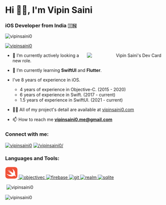 <h1 align="left">Hi 👋🏼, I'm Vipin Saini</h1>
<h3 align="left">iOS Developer from India 🇮🇳</h3>
<!--   <img alt="GIF" align="right" src="https://c.tenor.com/2uyENRmiUt0AAAAC/coding.gif?raw=true" width="300" height="256" /> -->

<!-- Twitter -->
<p align="left"> <img src="https://komarev.com/ghpvc/?username=vipinsaini0&label=Profile%20views&color=0e75b6&style=flat" alt="vipinsaini0" /> </p>
 
<p align="left"> <a href="https://twitter.com/vipinsaini0" target="blank"><img src="https://img.shields.io/twitter/follow/vipinsaini0?logo=twitter&style=for-the-badge" alt="vipinsaini0" /></a> </p>
<!-- Dev Card -->
<p align="right">
<a href="https://app.daily.dev/vipinsaini0"><img align="right" src="https://api.daily.dev/devcards/148808868ff6407fb05e485aaa954169.png?r=euc" width="240" alt="Vipin Saini's Dev Card"/></a>
 </p> 

- 🔭 I’m currently actively looking a new role.

- 🌱 I’m currently learning **SwiftUI** and **Flutter**.


- I've 8 years of experience in iOS.
  - 4 years of experience in Objective-C. (2015 - 2020)
  - 6 years of experience in Swift. (2017 - current)
  - 1.5 years of experience in SwiftUI. (2021 - current)

- 👨‍💻 All of my project's detail are available at [vipinsaini0.com](https://www.vipinsaini0.com/all-projects)

- 📫 How to reach me **vipinsaini0.me@gmail.com**
 
 
<h3 align="left">Connect with me:</h3>
<p align="left">
<a href="https://twitter.com/vipinsaini0" target="blank"><img align="center" src="https://raw.githubusercontent.com/rahuldkjain/github-profile-readme-generator/master/src/images/icons/Social/twitter.svg" alt="vipinsaini0" height="30" width="40" /></a>
<a href="https://linkedin.com/in//vipinsaini0/" target="blank"><img align="center" src="https://raw.githubusercontent.com/rahuldkjain/github-profile-readme-generator/master/src/images/icons/Social/linked-in-alt.svg" alt="/vipinsaini0/" height="30" width="40" /></a> 
</p>

<h3 align="left">Languages and Tools:</h3>
<p align="left">
 <a href="https://developer.apple.com/swift/" target="_blank" rel="noreferrer"> <img src="https://raw.githubusercontent.com/devicons/devicon/master/icons/swift/swift-original.svg" alt="swift" width="40" height="40"/> </a>
  <a href="https://developer.apple.com/library/archive/documentation/Cocoa/Conceptual/ProgrammingWithObjectiveC/Introduction/Introduction.html" target="_blank" rel="noreferrer"> <img src="https://www.vectorlogo.zone/logos/apple_objectivec/apple_objectivec-icon.svg" alt="objectivec" width="40" height="40"/> </a> 
 <a href="https://firebase.google.com/" target="_blank" rel="noreferrer"> <img src="https://www.vectorlogo.zone/logos/firebase/firebase-icon.svg" alt="firebase" width="40" height="40"/> </a>
  <a href="https://git-scm.com/" target="_blank" rel="noreferrer"> <img src="https://www.vectorlogo.zone/logos/git-scm/git-scm-icon.svg" alt="git" width="40" height="40"/> </a> 
   <a href="https://realm.io/" target="_blank" rel="noreferrer"> <img src="https://raw.githubusercontent.com/bestofjs/bestofjs-webui/8665e8c267a0215f3159df28b33c365198101df5/public/logos/realm.svg" alt="realm" width="40" height="40"/> </a>
    <a href="https://www.sqlite.org/" target="_blank" rel="noreferrer"> <img src="https://www.vectorlogo.zone/logos/sqlite/sqlite-icon.svg" alt="sqlite" width="40" height="40"/> </a>
    </p>

<!-- <p><img align="left" src="https://github-readme-stats.vercel.app/api/top-langs?username=vipinsaini0&show_icons=true&locale=en&layout=compact" alt="vipinsaini0" /></p> -->

<p>&nbsp;<img align="center" src="https://github-readme-stats.vercel.app/api?username=vipinsaini0&show_icons=true&locale=en" alt="vipinsaini0" /></p>

<p><img align="center" src="https://github-readme-streak-stats.herokuapp.com/?user=vipinsaini0&" alt="vipinsaini0" /></p>
